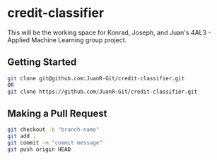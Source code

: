 # credit-classifier

This will be the working space for Konrad, Joseph, and Juan's 4AL3 - Applied Machine Learning group project.

## Getting Started

```bash
git clone git@github.com:JuanR-Git/credit-classifier.git
OR
git clone https://github.com/JuanR-Git/credit-classifier.git
```

## Making a Pull Request

```bash
git checkout -b "branch-name"
git add .
git commit -m "commit message"
git push origin HEAD
```
